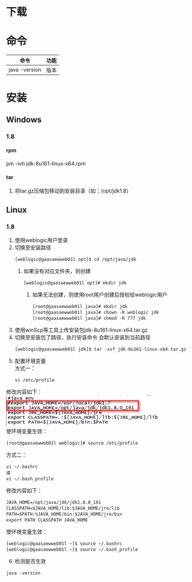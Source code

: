 # 下载

# 命令
命令                     |  功能
------------------------|-----------------------
java -version           |   版本 

# 安装
## Windows
### 1.8
#### rpm
pm -ivh jdk-8u161-linux-x64.rpm  

#### tar
1. 将tar.gz压缩包移动到安装目录（如：/opt/jdk1.8）

## Linux
### 1.8
1. 使用weblogic用户登录
2. 切换至安装路径
    ```text
    [weblogic@gaasaewweb01l opt]$ cd /opt/java/jdk
    ```
    1. 如果没有对应文件夹，则创建
        ```text
        [weblogic@gaasaewweb01l opt]# mkdir jdk
        ```
        1. 如果无法创建，则使用root用户创建后授权给weblogic用户
            ```text
            [root@gaasaewweb01l java]# mkdir jdk
            [root@gaasaewweb01l java]# chown -R weblogic jdk
            [root@gaasaewweb01l java]# chmod -R 777 jdk
            ```
3. 使用winScp等工具上传安装包jdk-8u161-linux-x64.tar.gz  
4. 切换至安装包了路径，执行安装命令
会默认安装到当前路径  
    ```text
    [weblogic@gaasaewweb01l jdk]$ tar -xvf jdk-8u161-linux-x64.tar.gz
    ```   
5. 配置环境变量  
方式一：  
    ```text
    vi /etc/profile
    ```
修改内容如下：  
![](./resources/jdk安装与配置/配置环境变量1.png)  
使环境变量生效：  

```text
[root@gaasaewweb01l weblogic]# source /etc/profile
```

方式二：  
```text
vi ~/.bashrc 
或
vi ~/.bash_profile
```
修改内容如下：  
```text
JAVA_HOME=/opt/java/jdk/jdk1.8.0_161
CLASSPATH=$JAVA_HOME/lib:$JAVA_HOME/jre/lib
PATH=$PATH:%JAVA_HOME/bin:$JAVA_HOME/jre/bin
export PATH CLASSPATH JAVA_HOME
```
使环境变量生效：  
```text
[weblogic@gaasaewweb01l ~]$ source ~/.bashrc
[weblogic@gaasaewweb01l ~]$ source ~/.bash_profile
```
6. 检测是否生效
```text
java -version
```